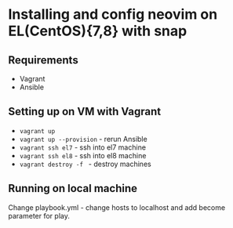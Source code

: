 # Installing and config neovim on EL(CentOS){7,8} with snap

## Requirements

- Vagrant
- Ansible

## Setting up on VM with Vagrant

- `vagrant up`
- `vagrant up --provision` - rerun Ansible
- `vagrant ssh el7` - ssh into el7 machine
- `vagrant ssh el8` - ssh into el8 machine
- `vagrant destroy -f ` - destroy machines

## Running on local machine

Change playbook.yml - change hosts to localhost and add become parameter for play.
